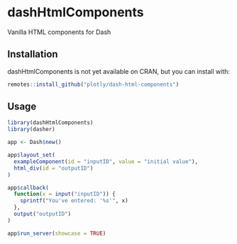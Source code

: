 # dashHtmlComponents

Vanilla HTML components for Dash

## Installation

dashHtmlComponents is not yet available on CRAN, but you can install with:

```r
remotes::install_github("plotly/dash-html-components")
```

## Usage

```r
library(dashHtmlComponents)
library(dasher)

app <- Dash$new()

app$layout_set(
  exampleComponent(id = "inputID", value = "initial value"),
  html_div(id = "outputID")
)

app$callback(
  function(x = input("inputID")) {
    sprintf("You've entered: '%s'", x)
  },
  output("outputID")
)

app$run_server(showcase = TRUE)
```
